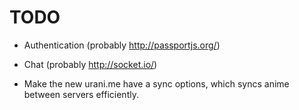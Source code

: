 TODO
==

* Authentication (probably http://passportjs.org/)

* Chat (probably http://socket.io/)

* Make the new urani.me have a sync options, which syncs anime between servers efficiently.